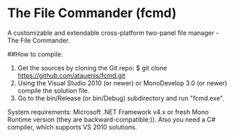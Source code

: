 The File Commander (fcmd)
====

A customizable and extendable cross-platform two-panel file manager - The File Commander.

##How to compile:

1. Get the sources by cloning the Git repo: $ git clone https://github.com/atauenis/fcmd.git
2. Using the Visual Studio 2010 (or newer) or MonoDevelop 3.0 (or newer) compile the solution file.
3. Go to the bin/Release (or bin/Debug) subdirectory and run "fcmd.exe".

System requirements: Microsoft .NET Framework v4.x or fresh Mono Runtime version (they are backward-compatible:)).
Also you need a C# compiler, which supports VS 2010 solutions.